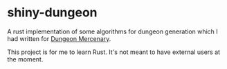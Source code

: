 # shiny-dungeon

A rust implementation of some algorithms for dungeon generation which I had written for [Dungeon Mercenary](https://hgames.itch.io/dungeon-mercenary).

This project is for me to learn Rust. It's not meant to have external users at the moment.
